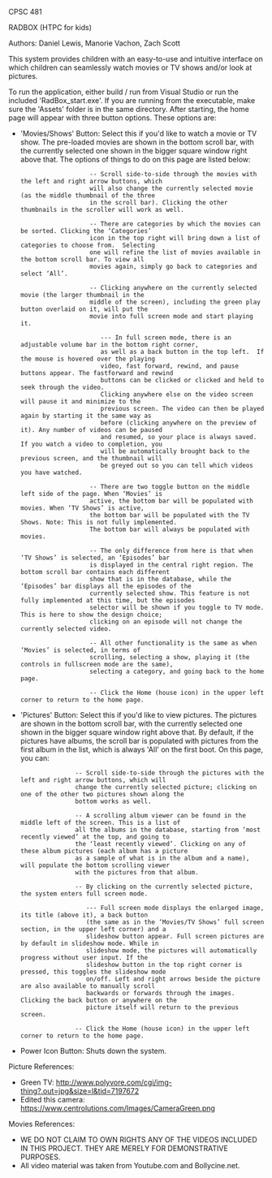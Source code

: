 CPSC 481

RADBOX (HTPC for kids)

Authors: Daniel Lewis,
         Manorie Vachon,
         Zach Scott

        
This system provides children with an easy-to-use and intuitive interface on which children can seamlessly
watch movies or TV shows and/or look at pictures.

To run the application, either build / run from Visual Studio or run the included 'RadBox_start.exe'. If you 
are running from the executable, make sure the 'Assets' folder is in the same directory. After starting, the 
home page will appear with three button options. These options are:

- 'Movies/Shows' Button: Select this if you'd like to watch a movie or TV show. The pre-loaded movies are 
						 shown in the bottom scroll bar, with the currently selected one shown in the bigger 
						 square window right above that. The options of things to do on this page are listed 
						 below:
						 
						 -- Scroll side-to-side through the movies with the left and right arrow buttons, which 
						 will also change the currently selected movie (as the middle thumbnail of the three 
						 in the scroll bar). Clicking the other thumbnails in the scroller will work as well.
						 
						 -- There are categories by which the movies can be sorted. Clicking the ‘Categories’ 
						 icon in the top right will bring down a list of categories to choose from.  Selecting 
						 one will refine the list of movies available in the bottom scroll bar. To view all 
						 movies again, simply go back to categories and select ‘All’.
						 
						 -- Clicking anywhere on the currently selected movie (the larger thumbnail in the 
						 middle of the screen), including the green play button overlaid on it, will put the 
						 movie into full screen mode and start playing it.
						 
							--- In full screen mode, there is an adjustable volume bar in the bottom right corner,
							as well as a back button in the top left.  If the mouse is hovered over the playing 
							video, fast forward, rewind, and pause buttons appear. The fastforward and rewind
							buttons can be clicked or clicked and held to seek through the video. 
							Clicking anywhere else on the video screen will pause it and minimize to the 
							previous screen. The video can then be played again by starting it the same way as 
							before (clicking anywhere on the preview of it). Any number of videos can be paused
							and resumed, so your place is always saved. If you watch a video to completion, you
							will be automatically brought back to the previous screen, and the thumbnail will 
							be greyed out so you can tell which videos you have watched.
							
						 -- There are two toggle button on the middle left side of the page. When ‘Movies’ is 
						 active, the bottom bar will be populated with movies. When ‘TV Shows’ is active, 
						 the bottom bar will be populated with the TV Shows. Note: This is not fully implemented.
						 The bottom bar will always be populated with movies.
						 
						 -- The only difference from here is that when ‘TV Shows’ is selected, an ‘Episodes’ bar 
						 is displayed in the central right region. The bottom scroll bar contains each different 
						 show that is in the database, while the ‘Episodes’ bar displays all the episodes of the 
						 currently selected show. This feature is not fully implemented at this time, but the episodes 
						 selector will be shown if you toggle to TV mode. This is here to show the design choice; 
						 clicking on an episode will not change the currently selected video.
						 
						 -- All other functionality is the same as when ‘Movies’ is selected, in terms of 
						 scrolling, selecting a show, playing it (the controls in fullscreen mode are the same), 
						 selecting a category, and going back to the home page.
						 
						 -- Click the Home (house icon) in the upper left corner to return to the home page.

- 'Pictures' Button: Select this if you'd like to view pictures. The pictures are shown in the bottom scroll bar, 
					 with the currently selected one shown in the bigger square window right above that. By 
					 default, if the pictures have albums, the scroll bar is populated with pictures from the 
					 first album in the list, which is always 'All' on the first boot. On this page, you can:
					 
					 -- Scroll side-to-side through the pictures with the left and right arrow buttons, which will 
					 change the currently selected picture; clicking on one of the other two pictures shown along the 
					 bottom works as well.
					 
					 -- A scrolling album viewer can be found in the middle left of the screen. This is a list of 
					 all the albums in the database, starting from ‘most recently viewed’ at the top, and going to 
					 the ‘least recently viewed’. Clicking on any of these album pictures (each album has a picture 
					 as a sample of what is in the album and a name), will populate the bottom scrolling viewer 
					 with the pictures from that album.
					 
					 -- By clicking on the currently selected picture, the system enters full screen mode.
						
						--- Full screen mode displays the enlarged image, its title (above it), a back button 
						(the same as in the ‘Movies/TV Shows’ full screen section, in the upper left corner) and a 
						slideshow button appear. Full screen pictures are by default in slideshow mode. While in
						slideshow mode, the pictures will automatically progress without user input. If the 
						slideshow button in the top right corner is pressed, this toggles the slideshow mode 
						on/off. Left and right arrows beside the picture are also available to manually scroll 
						backwards or forwards through the images. Clicking the back button or anywhere on the 
						picture itself will return to the previous screen.
					 
					 -- Click the Home (house icon) in the upper left corner to return to the home page.

- Power Icon Button: Shuts down the system.


Picture References:
- Green TV: http://www.polyvore.com/cgi/img-thing?.out=jpg&size=l&tid=7197672
- Edited this camera: https://www.centrolutions.com/Images/CameraGreen.png

Movies References:
- WE DO NOT CLAIM TO OWN RIGHTS ANY OF THE VIDEOS INCLUDED IN THIS PROJECT. THEY ARE MERELY FOR DEMONSTRATIVE PURPOSES.
- All video material was taken from Youtube.com and Bollycine.net.



